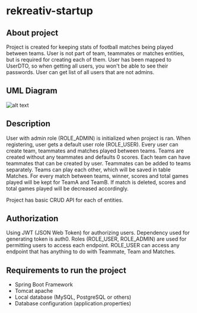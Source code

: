 # rekreativ-startup

## About project

Project is created for keeping stats of football matches being played between teams. User is not part of team, teammates or matches entities, but is required for creating each of them. User has been mapped to UserDTO, so when getting all users, you won't be able to see their passwords. User can get list of all users that are not admins.

## UML Diagram

![alt text](https://github.com/salexdxd/rekreativ-startup/blob/main/src/main/resources/static/UML/RekreativUML.drawio.png?raw=true)

## Description

User with admin role (ROLE_ADMIN) is initialized when project is ran. When registering, user gets a default user role (ROLE_USER). Every user can create team, teammates and matches played between teams. Teams are created without any teammates and defaults 0 scores. Each team can have teammates that can be created by user. Teammates can be added to teams separately. Teams can play each other, which will be saved in table Matches. For every match between teams, winner, scores and total games played will be kept for TeamA and TeamB. If match is deleted, scores and total games played will be decreased accordingly.

Project has basic CRUD API for each of entities.

## Authorization

Using JWT (JSON Web Token) for authorizing users. Dependency used for generating token is auth0. Roles (ROLE_USER, ROLE_ADMIN) are used for permitting users to access each endpoint. ROLE_USER can access any endpoint that has anything to do with Teammate, Team and Matches.

## Requirements to run the project

* Spring Boot Framework
* Tomcat apache
* Local database (MySQL, PostgreSQL or others)
* Database configuration (application.properties)



